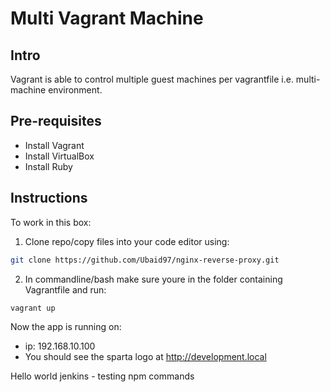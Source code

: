 # Multi Vagrant Machine

## Intro
Vagrant is able to control multiple guest machines per vagrantfile i.e. multi-machine environment.

## Pre-requisites
- Install Vagrant
- Install VirtualBox
- Install Ruby

## Instructions
To work in this box:
1. Clone repo/copy files into your code editor using:
```bash
git clone https://github.com/Ubaid97/nginx-reverse-proxy.git
```
2. In commandline/bash make sure youre in the folder containing Vagrantfile and run:
```bash
vagrant up
```

Now the app is running on:
- ip: 192.168.10.100
- You should see the sparta logo at http://development.local

Hello world
jenkins - testing npm commands
